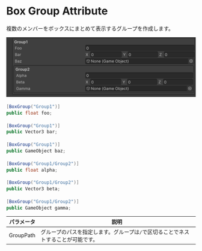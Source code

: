 # Box Group Attribute

複数のメンバーをボックスにまとめて表示するグループを作成します。

![img](../../../images/img-attribute-box-group.png)

```cs 
[BoxGroup("Group1")]
public float foo;

[BoxGroup("Group1")]
public Vector3 bar;

[BoxGroup("Group1")]
public GameObject baz;

[BoxGroup("Group1/Group2")]
public float alpha;

[BoxGroup("Group1/Group2")]
public Vector3 beta;

[BoxGroup("Group1/Group2")]
public GameObject gamma;
```

| パラメータ | 説明 |
| - | - |
| GroupPath | グループのパスを指定します。グループは`/`で区切ることでネストすることが可能です。 |

